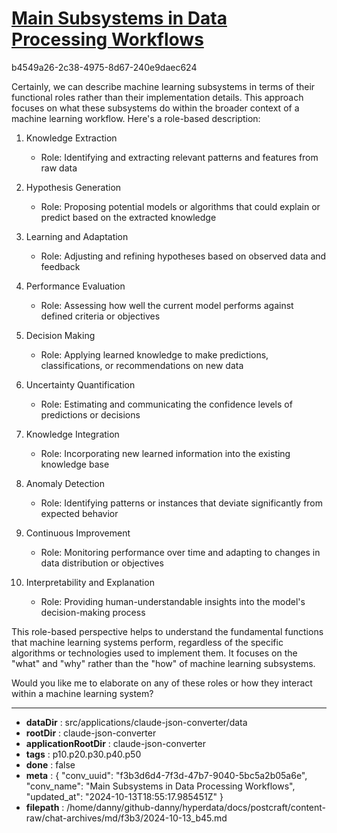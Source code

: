 # [Main Subsystems in Data Processing Workflows](https://claude.ai/chat/f3b3d6d4-7f3d-47b7-9040-5bc5a2b05a6e)

b4549a26-2c38-4975-8d67-240e9daec624

 Certainly, we can describe machine learning subsystems in terms of their functional roles rather than their implementation details. This approach focuses on what these subsystems do within the broader context of a machine learning workflow. Here's a role-based description:

1. Knowledge Extraction
   - Role: Identifying and extracting relevant patterns and features from raw data

2. Hypothesis Generation
   - Role: Proposing potential models or algorithms that could explain or predict based on the extracted knowledge

3. Learning and Adaptation
   - Role: Adjusting and refining hypotheses based on observed data and feedback

4. Performance Evaluation
   - Role: Assessing how well the current model performs against defined criteria or objectives

5. Decision Making
   - Role: Applying learned knowledge to make predictions, classifications, or recommendations on new data

6. Uncertainty Quantification
   - Role: Estimating and communicating the confidence levels of predictions or decisions

7. Knowledge Integration
   - Role: Incorporating new learned information into the existing knowledge base

8. Anomaly Detection
   - Role: Identifying patterns or instances that deviate significantly from expected behavior

9. Continuous Improvement
   - Role: Monitoring performance over time and adapting to changes in data distribution or objectives

10. Interpretability and Explanation
    - Role: Providing human-understandable insights into the model's decision-making process

This role-based perspective helps to understand the fundamental functions that machine learning systems perform, regardless of the specific algorithms or technologies used to implement them. It focuses on the "what" and "why" rather than the "how" of machine learning subsystems.

Would you like me to elaborate on any of these roles or how they interact within a machine learning system?

---

* **dataDir** : src/applications/claude-json-converter/data
* **rootDir** : claude-json-converter
* **applicationRootDir** : claude-json-converter
* **tags** : p10.p20.p30.p40.p50
* **done** : false
* **meta** : {
  "conv_uuid": "f3b3d6d4-7f3d-47b7-9040-5bc5a2b05a6e",
  "conv_name": "Main Subsystems in Data Processing Workflows",
  "updated_at": "2024-10-13T18:55:17.985451Z"
}
* **filepath** : /home/danny/github-danny/hyperdata/docs/postcraft/content-raw/chat-archives/md/f3b3/2024-10-13_b45.md